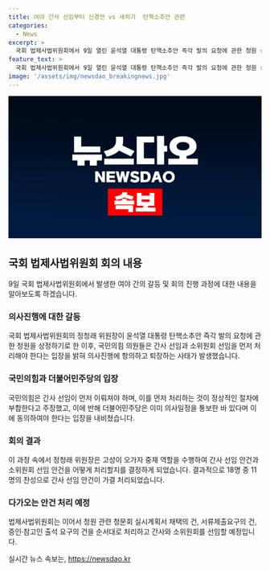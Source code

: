 ```yaml
---
title: 여야 간사 선임부터 신경전 vs 새치기  탄핵소추안 관련
categories:
  - News
excerpt: >
  국회 법제사법위원회에서 9일 열린 윤석열 대통령 탄핵소추안 즉각 발의 요청에 관한 청원 상정에 대한 여야 간 갈등이 벌어졌다. 국민의힘 의원들은 청원 상정 전 간사 선임을 요청했으나, 민주당 의원인 정청래 위원장은 이에 반발하여 간사 선임 안건을 5항으로 처리하며 간사 선임 후순위 배정에 대한 논란이 일었다. 이에 정 의원은 중재로 간사 선임과 소위원회 선임 안건을 처리하는데 찬성 11명으로 가결되었다. 이후 법사위는 윤 대통령 탄핵소추안과 청문회 관련 안건을 순서대로 처리하고 간사와 소위원회를 선임할 예정이다.
feature_text: >
  국회 법제사법위원회에서 9일 열린 윤석열 대통령 탄핵소추안 즉각 발의 요청에 관한 청원 상정에 대한 여야 간 갈등이 벌어졌다. 국민의힘 의원들은 청원 상정 전 간사 선임을 요청했으나, 민주당 의원인 정청래 위원장은 이에 반발하여 간사 선임 안건을 5항으로 처리하며 간사 선임 후순위 배정에 대한 논란이 일었다. 이에 정 의원은 중재로 간사 선임과 소위원회 선임 안건을 처리하는데 찬성 11명으로 가결되었다. 이후 법사위는 윤 대통령 탄핵소추안과 청문회 관련 안건을 순서대로 처리하고 간사와 소위원회를 선임할 예정이다.
image: '/assets/img/newsdao_breakingnews.jpg'
---
```


<p><img src="/assets/img/newsdao_breakingnews.jpg" alt="flaretime 속보" /></p>

<h2 data-ke-size="size26">국회 법제사법위원회 회의 내용</h2>

<p data-ke-size="size16">9일 국회 법제사법위원회에서 발생한 여야 간의 갈등 및 회의 진행 과정에 대한 내용을 알아보도록 하겠습니다.</p>

<h3>의사진행에 대한 갈등</h3>

<p data-ke-size="size16">국회 법제사법위원회의 정청래 위원장이 윤석열 대통령 탄핵소추안 즉각 발의 요청에 관한 청원을 상정하기로 한 이후, 국민의힘 의원들은 간사 선임과 소위원회 선임을 먼저 처리해야 한다는 입장을 밝혀 의사진행에 항의하고 퇴장하는 사태가 발생했습니다.</p>

<h3>국민의힘과 더불어민주당의 입장</h3>

<p data-ke-size="size16">국민의힘은 간사 선임이 먼저 이뤄져야 하며, 이를 먼저 처리하는 것이 정상적인 절차에 부합한다고 주장했고, 이에 반해 더불어민주당은 이미 의사일정을 통보한 바 있다며 이에 동의하여야 한다는 입장을 내비쳤습니다.</p>

<h3>회의 결과</h3>

<p data-ke-size="size16">이 과정 속에서 정청래 위원장은 고성이 오가자 중재 역할을 수행하여 간사 선임 안건과 소위원회 선임 안건을 어떻게 처리할지를 결정하게 되었습니다. 결과적으로 18명 중 11명의 찬성으로 간사 선임 안건이 가결 처리되었습니다.</p>

<h3>다가오는 안건 처리 예정</h3>

<p data-ke-size="size16">법제사법위원회는 이어서 청원 관련 청문회 실시계획서 채택의 건, 서류제출요구의 건, 증인·참고인 출석 요구의 건을 순서대로 처리하고 간사와 소위원회를 선임할 예정입니다.</p>
실시간 뉴스 속보는, <a href="https://newsdao.kr" rel="dofollow">https://newsdao.kr</a>


